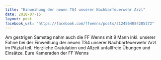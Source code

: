 ```yaml
---
title: "Einweihung der neuen TS4 unserer Nachbarfeuerwehr Arzl"
date: 2018-07-15
layout: post
facebook_url: "https://facebook.com/ffwenns/posts/2124564084285372"
---
```


Am gestrigen Samstag nahm auch die FF Wenns mit 9 Mann inkl. unserer Fahne bei der Einweihung der neuen TS4 unserer Nachbarfeuerwehr Arzl im Pitztal teil. Herzliche Gratulation und Allzeit unfallfreie Übungen und Einsätze. Eure Kameraden der FF Wenns